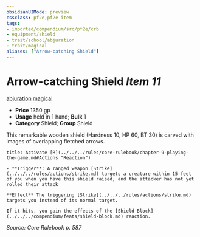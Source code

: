 ```yaml
---
obsidianUIMode: preview
cssclass: pf2e,pf2e-item
tags:
- imported/compendium/src/pf2e/crb
- equipment/shield
- trait/school/abjuration
- trait/magical
aliases: ["Arrow-catching Shield"]
---
```

# Arrow-catching Shield *Item 11*  
[abjuration](abjuration.md)  [magical](magical.md)  

- **Price** 1350 gp
- **Usage** held in 1 hand; **Bulk** 1
- **Category** Shield; **Group** Shield 

This remarkable wooden shield (Hardness 10, HP 60, BT 30) is carved with images of overlapping fletched arrows.

```ad-embed-ability
title: Activate [R](../../../rules/core-rulebook/chapter-9-playing-the-game.md#Actions "Reaction")

- **Trigger**: A ranged weapon [Strike](../../../rules/actions/strike.md) targets a creature within 15 feet of you when you have this shield raised, and the attacker has not yet rolled their attack

**Effect** The triggering [Strike](../../../rules/actions/strike.md) targets you instead of its normal target.

If it hits, you gain the effects of the [Shield Block](../../../compendium/feats/shield-block.md) reaction.
```

*Source: Core Rulebook p. 587*
